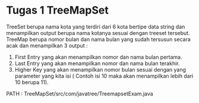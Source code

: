 # Tugas 1 TreeMapSet
TreeSet berupa nama kota yang terdiri dari 6 kota bertipe data string dan menampilkan output berupa nama kotanya sesuai dengan treeset tersebut.
TreeMap berupa nomor bulan dan nama bulan yang sudah tersusun secara acak dan menampilkan 3 output : 
1. First Entry yang  akan menampilkan nomor dan nama bulan pertama.
2. Last Entry yang akan menampilkan nomor dan nama bulan terakhir.
3. Higher Key yang akan menampilkan nomor bulan sesuai dengan yang parameter yang kita isi ( Contoh isi 10 maka akan menampilkan lebih dari 10 berupa 11).

PATH : TreeMapSet/src/com/javatree/TreemapsetExam.java
